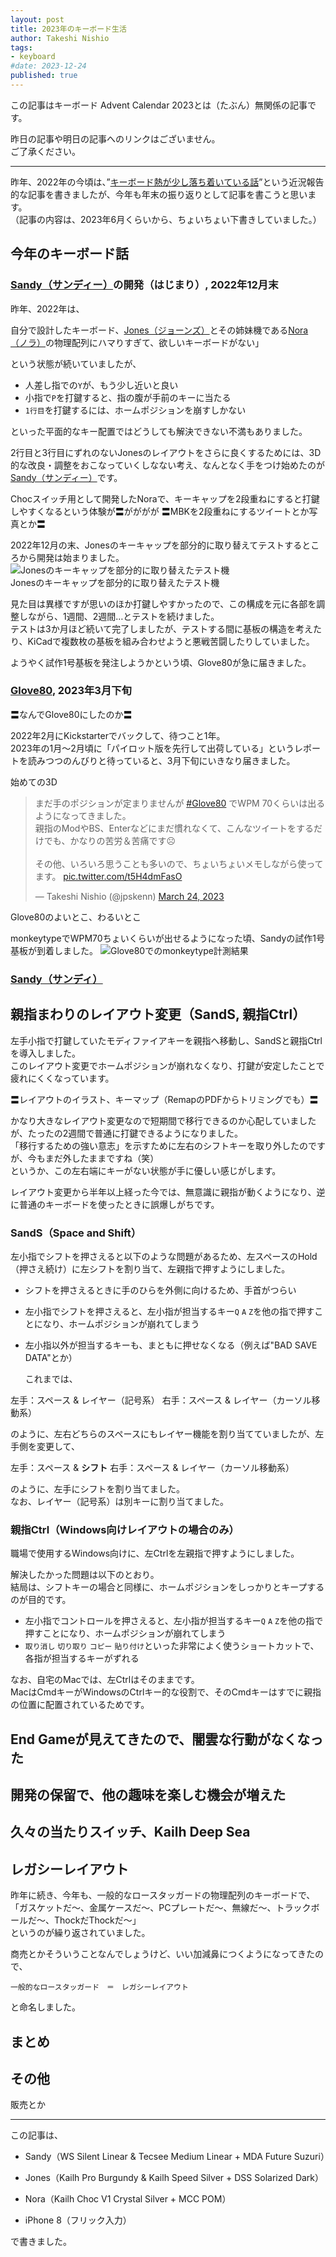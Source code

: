```yaml
---
layout: post
title: 2023年のキーボード生活
author: Takeshi Nishio
tags:
- keyboard
#date: 2023-12-24
published: true
---
```


この記事はキーボード Advent Calendar 2023とは（たぶん）無関係の記事です。

昨日の記事や明日の記事へのリンクはございません。  
ご了承ください。

---

昨年、2022年の今頃は、”[キーボード熱が少し落ち着いている話](https://jpskenn.github.io/blog/2022/12/29/calm-passion-for-keyboard)”という近況報告的な記事を書きましたが、今年も年末の振り返りとして記事を書こうと思います。  
（記事の内容は、2023年6月くらいから、ちょいちょい下書きしていました。）

## 今年のキーボード話

### [Sandy（サンディー）](https://github.com/jpskenn/sandy)の開発（はじまり）, 2022年12月末

昨年、2022年は、

自分で設計したキーボード、[Jones（ジョーンズ）](https://github.com/jpskenn/jones)とその姉妹機である[Nora（ノラ）](https://github.com/jpskenn/nora/)の物理配列にハマりすぎて、欲しいキーボードがない」

という状態が続いていましたが、

- 人差し指での`Y`が、もう少し近いと良い
- 小指で`P`を打鍵すると、指の腹が手前のキーに当たる
- `1行目`を打鍵するには、ホームポジションを崩すしかない

といった平面的なキー配置ではどうしても解決できない不満もありました。

2行目と3行目にずれのないJonesのレイアウトをさらに良くするためには、3D的な改良・調整をおこなっていくしなない考え、なんとなく手をつけ始めたのが[Sandy（サンディー）](https://github.com/jpskenn/sandy)です。

Chocスイッチ用として開発したNoraで、キーキャップを2段重ねにすると打鍵しやすくなるという体験が〓がががが
〓MBKを2段重ねにするツイートとか写真とか〓

2022年12月の末、Jonesのキーキャップを部分的に取り替えてテストするところから開発は始まりました。
![Jonesのキーキャップを部分的に取り替えたテスト機](/assets/2023-12-24/IMG_4862.jpeg)  
Jonesのキーキャップを部分的に取り替えたテスト機

見た目は異様ですが思いのほか打鍵しやすかったので、この構成を元に各部を調整しながら、1週間、2週間…とテストを続けました。  
テストは3か月ほど続いて完了しましたが、テストする間に基板の構造を考えたり、KiCadで複数枚の基板を組み合わせようと悪戦苦闘したりしていました。

ようやく試作1号基板を発注しようかという頃、Glove80が急に届きました。

### [Glove80](https://www.moergo.com), 2023年3月下旬

〓なんでGlove80にしたのか〓

2022年2月にKickstarterでバックして、待つこと1年。  
2023年の1月～2月頃に「パイロット版を先行して出荷している」というレポートを読みつつのんびりと待っていると、3月下旬にいきなり届きました。

始めての3D
<blockquote class="twitter-tweet"><p lang="ja" dir="ltr">まだ手のポジションが定まりませんが <a href="https://twitter.com/hashtag/Glove80?src=hash&amp;ref_src=twsrc%5Etfw">#Glove80</a> でWPM 70くらいは出るようになってきました。<br>親指のModやBS、Enterなどにまだ慣れなくて、こんなツイートをするだけでも、かなりの苦労＆苦痛です☹️<br><br>その他、いろいろ思うことも多いので、ちょいちょいメモしながら使ってます。 <a href="https://t.co/t5H4dmFasO">pic.twitter.com/t5H4dmFasO</a></p>&mdash; Takeshi Nishio (@jpskenn) <a href="https://twitter.com/jpskenn/status/1639393715881123840?ref_src=twsrc%5Etfw">March 24, 2023</a></blockquote> <script async src="https://platform.twitter.com/widgets.js" charset="utf-8"></script>

Glove80のよいとこ、わるいとこ

monkeytypeでWPM70ちょいくらいが出せるようになった頃、Sandyの試作1号基板が到着しました。
![Glove80でのmonkeytype計測結果](/assets/2023-12-24/IMG_5022.jpeg)

### [Sandy（サンディ）](https://github.com/jpskenn/Sandy)

## 親指まわりのレイアウト変更（SandS, 親指Ctrl）

左手小指で打鍵していたモディファイアキーを親指へ移動し、SandSと親指Ctrlを導入しました。  
このレイアウト変更でホームポジションが崩れなくなり、打鍵が安定したことで疲れにくくなっています。

〓レイアウトのイラスト、キーマップ（RemapのPDFからトリミングでも）〓

かなり大きなレイアウト変更なので短期間で移行できるのか心配していましたが、たったの2週間で普通に打鍵できるようになりました。  
「移行するための強い意志」を示すために左右のシフトキーを取り外したのですが、今もまだ外したままですね（笑）  
というか、この左右端にキーがない状態が手に優しい感じがします。

レイアウト変更から半年以上経った今では、無意識に親指が動くようになり、逆に普通のキーボードを使ったときに誤爆しがちです。

### SandS（Space and Shift）

左小指でシフトを押さえると以下のような問題があるため、左スペースのHold（押さえ続け）に左シフトを割り当て、左親指で押すようにしました。  

- シフトを押さえるときに手のひらを外側に向けるため、手首がつらい
- 左小指でシフトを押さえると、左小指が担当するキー`Q` `A` `Z`を他の指で押すことになり、ホームポジションが崩れてしまう
- 左小指以外が担当するキーも、まともに押せなくなる（例えば"BAD SAVE DATA"とか）

    これまでは、

左手：スペース & レイヤー（記号系）
右手：スペース & レイヤー（カーソル移動系）

のように、左右どちらのスペースにもレイヤー機能を割り当てていましたが、左手側を変更して、

左手：スペース & **シフト**
右手：スペース & レイヤー（カーソル移動系）

のように、左手にシフトを割り当てました。  
なお、レイヤー（記号系）は別キーに割り当てました。

### 親指Ctrl（Windows向けレイアウトの場合のみ）

職場で使用するWindows向けに、左Ctrlを左親指で押すようにしました。

解決したかった問題は以下のとおり。  
結局は、シフトキーの場合と同様に、ホームポジションをしっかりとキープするのが目的です。

- 左小指でコントロールを押さえると、左小指が担当するキー`Q` `A` `Z`を他の指で押すことになり、ホームポジションが崩れてしまう
- `取り消し` `切り取り` `コピー` `貼り付け`といった非常によく使うショートカットで、各指が担当するキーがずれる

なお、自宅のMacでは、左Ctrlはそのままです。  
MacはCmdキーがWindowsのCtrlキー的な役割で、そのCmdキーはすでに親指の位置に配置されているためです。

## End Gameが見えてきたので、闇雲な行動がなくなった

## 開発の保留で、他の趣味を楽しむ機会が増えた

## 久々の当たりスイッチ、Kailh Deep Sea

## レガシーレイアウト

昨年に続き、今年も、一般的なロースタッガードの物理配列のキーボードで、  
「ガスケットだ〜、金属ケースだ〜、PCプレートだ〜、無線だ〜、トラックボールだ〜、ThockだThockだ〜」  
というのが繰り返されていました。

商売とかそういうことなんでしょうけど、いい加減鼻につくようになってきたので、

```text
一般的なロースタッガード　＝　レガシーレイアウト
```

と命名しました。

## まとめ

## その他

販売とか

---
この記事は、

- Sandy（WS Silent Linear & Tecsee Medium Linear + MDA Future Suzuri）

- Jones（Kailh Pro Burgundy & Kailh Speed Silver + DSS Solarized Dark）
- Nora（Kailh Choc V1 Crystal Silver + MCC POM）
- iPhone 8（フリック入力）

で書きました。
